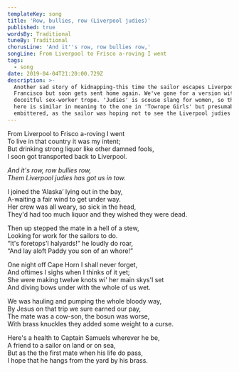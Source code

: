 ```yaml
---
templateKey: song
title: 'Row, bullies, row (Liverpool judies)'
published: true
wordsBy: Traditional
tuneBy: Traditional
chorusLine: 'And it''s row, row bullies row,'
songLine: From Liverpool to Frisco a-roving I went
tags:
  - song
date: 2019-04-04T21:20:00.729Z
description: >-
  Another sad story of kidnapping-this time the sailor escapes Liverpool for San
  Francisco but soon gets sent home again. We've gone for a version without the
  deceitful sex-worker trope. 'Judies' is scouse slang for women, so the chorus
  here is similar in meaning to the one in 'Towrope Girls' but presumably more
  embittered, as the sailor was hoping not to see the Liverpool judies again.
---
```

From Liverpool to Frisco a-roving I went\
To live in that country it was my intent;\
But drinking strong liquor like other damned fools,\
I soon got transported back to Liverpool.

_And it's row, row bullies row,_\
_Them Liverpool judies has got us in tow._

I joined the ‘Alaska’ lying out in the bay,\
A-waiting a fair wind to get under way.\
Her crew was all weary, so sick in the head,\
They'd had too much liquor and they wished they were dead.

Then up stepped the mate in a hell of a stew,\
Looking for work for the sailors to do.\
“It's foretops'l halyards!” he loudly do roar,\
“And lay aloft Paddy you son of an whore!”

One night off Cape Horn I shall never forget,\
And oftimes I sighs when I thinks of it yet;\
She were making twelve knots wi' her main skys'l set\
And diving bows under with the whole of us wet.

We was hauling and pumping the whole bloody way,\
By Jesus on that trip we sure earned our pay,\
The mate was a cow-son, the bosun was worse,\
With brass knuckles they added some weight to a curse.

Here's a health to Captain Samuels wherever he be,\
A friend to a sailor on land or on sea,\
But as the the first mate when his life do pass,\
I hope that he hangs from the yard by his brass.
